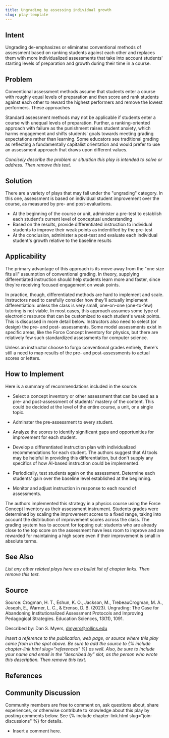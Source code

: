```yaml
---
title: Ungrading by assessing individual growth
slug: play-template
---
```

## Intent

Ungrading de-emphasizes or eliminates conventional methods of assessment based on ranking students against each other and replaces them with more individualized assessments that take into account students' starting levels of preparation and growth during their time in a course.


## Problem

Conventional assessment methods assume that students enter a course with roughly equal levels of preparation and then score and rank students against each other to reward the highest performers and remove the lowest performers. These approaches

Standard assessment methods may not be applicable if students enter a course with unequal levels of preparation. Further, a ranking-oriented approach with failure as the punishment raises student anxiety, which harms engagement and shifts students' goals towards meeting grading expectations rather than learning.
Some educators see traditional grading as reflecting a fundamentally capitalist orientation and would prefer to use an assessment approach that draws upon different values.

_Concisely describe the problem or situation this play is intended to
solve or address. Then remove this text._


## Solution

There are a variety of plays that may fall under the "ungrading" category. In this one, assessment is based on individual student improvement over the course, as measured by pre- and post-evaluations.

- At the beginning of the course or unit, administer a pre-test to establish each student's current level of conceptual understanding
- Based on the results, provide differentiated instruction to individual students to improve their weak points as indentified by the pre-test
- At the conclusion, administer a post-test and evaluate each individual student's growth relative to the baseline results


## Applicability

The primary advantage of this approach is its move away from the "one size fits all" assumption of conventional grading. In theory, supplying differentiated instruction should help students learn more and faster, since they're receiving focused engagement on weak points.

In practice, though, differentiated methods are hard to implement and scale. Instructors need to carefully consider how they'll actually implement differentiation: unless the class is very small, one-on-one (one-to-few) tutoring is not viable. In most cases, this approach assumes some type of electronic resource that can be customized to each student's weak points. This is discussed in more detail below. Instructors also need to select (or design) the pre- and post- assessments. Some model assessments exist in specific areas, like the Force Concept Inventory for physics, but there are relatively few such standardized assessments for computer science.

Unless an instructor choose to forgo conventional grades entirely, there's still a need to map results of the pre- and post-assessments to actual scores or letters.

## How to Implement

Here is a summary of recommendations included in the source:

- Select a concept inventory or other assessment that can be used as a pre- and post-assessment of students' mastery of the content. This could be decided at the level of the entire course, a unit, or a single topic.

- Adminster the pre-assessment to every student.

- Analyze the scores to identify significant gaps and opportunities for improvement for each student.

- Develop a differentiated instruction plan with individualized recommendations for each student. The authors suggest that AI tools may be helpful in providing this differentiation, but don't supply any specifics of how AI-based instruction could be implemented.

- Periodically, test students again on the assessment. Determine each students' gain over the baseline level established at the beginning.

- Monitor and adjust instruction in response to each round of assessments.

The authors implemented this strategy in a physics course using the Force Concept Inventory as their assessment instrument. Students grades were determined by scaling the improvement scores to a fixed range, taking into account the distribution of improvement scores across the class. The grading system has to account for topping out: students who are already close to the top score on the assessment have less room to improve and are rewarded for maintaining a high score even if their improvement is small in absolute terms.

## See Also

_List any other related plays here as a bullet list of chapter links.
Then remove this text._


## Source

Source: Crogman, H. T., Eshun, K. O., Jackson, M., TrebeauCrogman, M. A., Joseph, E., Warner, L. C., & Erenso, D. B. (2023). Ungrading: The Case for Abandoning Institutionalized Assessment Protocols and Improving Pedagogical Strategies. Education Sciences, 13(11), 1091.

Described by: Dan S. Myers, dmyers@rollins.edu 


_Insert a reference to the publication, web page, or source where this play
came from in the spot above. Be sure to add the source
to {% include chapter-link.html slug="references" %} as well.
Also, be sure to include your name and email in the "described by" slot,
as the person who wrote this description.
Then remove this text._


## References




## Community Discussion

Community members are free to comment on, ask questions about, share
experiences, or otherwise contribute to knowledge about this play by
posting comments below.
See {% include chapter-link.html slug="join-discussions" %} for details.

* Insert a comment here.
